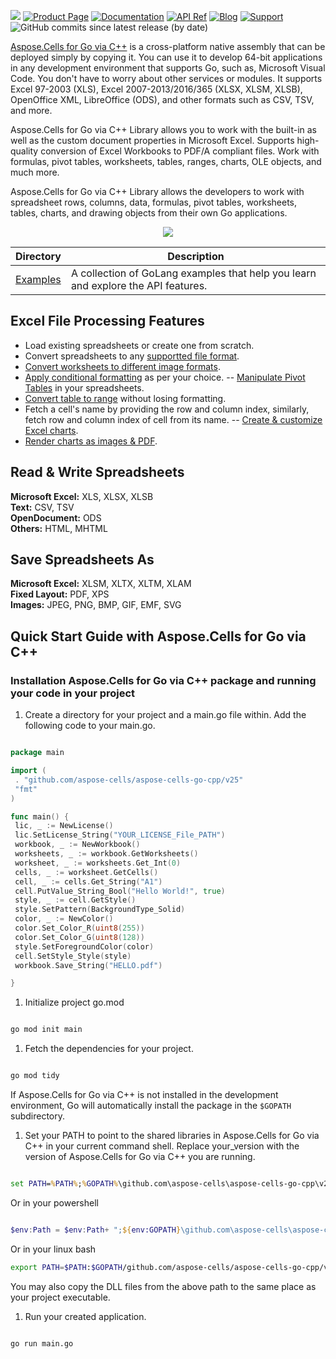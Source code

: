 ![](https://img.shields.io/badge/aspose.cells%20for%20Go%20via%20C++-v25.9.0-green?style=for-the-badge&logo=go) [![Product Page](https://img.shields.io/badge/Product-0288d1?style=for-the-badge&logo=Google-Chrome&logoColor=white)](https://products.aspose.com/cells/go-cpp/) [![Documentation](https://img.shields.io/badge/Documentation-388e3c?style=for-the-badge&logo=Hugo&logoColor=white)](https://docs.aspose.com/cells/go-cpp/) [![API Ref](https://img.shields.io/badge/Reference-f39c12?style=for-the-badge&logo=html5&logoColor=white)](https://reference.aspose.com/cells/go-cpp/)  [![Blog](https://img.shields.io/badge/Blog-d32f2f?style=for-the-badge&logo=WordPress&logoColor=white)](https://blog.aspose.com/categories/aspose.cells-product-family/) [![Support](https://img.shields.io/badge/Support-7b1fa2?style=for-the-badge&logo=Discourse&logoColor=white)](https://forum.aspose.com/c/cells/9) ![GitHub commits since latest release (by date)](https://img.shields.io/github/commits-since/aspose-cells/aspose-cells-go-cpp/v25.9.0?style=for-the-badge)

[Aspose.Cells for Go via C++](https://products.aspose.com/cells/go-cpp) is a cross-platform native assembly that can be deployed simply by copying it. You can use it to develop 64-bit applications in any development environment that supports Go, such as, Microsoft Visual Code.  You don't have to worry about other services or modules. It supports Excel 97-2003 (XLS), Excel 2007-2013/2016/365 (XLSX, XLSM, XLSB), OpenOffice XML,  LibreOffice (ODS), and other formats such as CSV, TSV, and more.

Aspose.Cells for Go via C++ Library allows you to work with the built-in as well as the custom document properties in Microsoft Excel. Supports high-quality conversion of Excel Workbooks to PDF/A compliant files. Work with formulas, pivot tables, worksheets, tables, ranges, charts, OLE objects, and much more.

Aspose.Cells for Go via C++ Library  allows the developers to work with spreadsheet rows, columns, data, formulas, pivot tables, worksheets, tables, charts, and drawing objects from their own Go applications.

<p align="center">
  <a title="Download ZIP" href="https://github.com/aspose-cells/Aspose.Cells-for-Go-via-CPP/archive/refs/heads/main.zip">
    <img src="http://i.imgur.com/hwNhrGZ.png" />
  </a>
</p>

Directory | Description
--------- | -----------
[Examples](Examples)  | A collection of GoLang examples that help you learn and explore the API features.

## Excel File Processing Features

- Load existing spreadsheets or create one from scratch.
- Convert spreadsheets to any [supportted file format](https://docs.aspose.com/cells/go-cpp/supported-file-formats/).
- [Convert worksheets to different image formats](https://docs.aspose.com/cells/go-cpp/converting-worksheet-to-different-image-formats/).
- [Apply conditional formatting](https://docs.aspose.com/cells/go-cpp/apply-conditional-formatting-in-worksheet/) as per your choice.
-- [Manipulate Pivot Tables](https://docs.aspose.com/cells/go-cpp/manipulate-pivot-table/) in your spreadsheets.
- [Convert table to range](https://docs.aspose.com/cells/go-cpp/tables-and-ranges/) without losing formatting.
- Fetch a cell's name by providing the row and column index, similarly, fetch row and column index of cell from its name.
-- [Create & customize Excel charts](https://docs.aspose.com/cells/go-cpp/creating-and-customizing-charts/).
- [Render charts as images & PDF](https://docs.aspose.com/cells/go-cpp/chart-rendering/).

## Read & Write Spreadsheets

**Microsoft Excel:** XLS, XLSX, XLSB\
**Text:** CSV, TSV\
**OpenDocument:** ODS\
**Others:** HTML, MHTML

## Save Spreadsheets As

**Microsoft Excel:** XLSM, XLTX, XLTM, XLAM\
**Fixed Layout:** PDF, XPS\
**Images:** JPEG, PNG, BMP, GIF, EMF, SVG

## Quick Start Guide with Aspose.Cells for Go via C++

<a id="installationinyourproject"></a>

### Installation Aspose.Cells for Go via C++ package and running your code in your project

1. Create a directory for your project and a main.go file within. Add the following code to your main.go.

```Go

package main

import (
 . "github.com/aspose-cells/aspose-cells-go-cpp/v25"
 "fmt"
)

func main() {
 lic, _ := NewLicense()
 lic.SetLicense_String("YOUR_LICENSE_File_PATH")
 workbook, _ := NewWorkbook()
 worksheets, _ := workbook.GetWorksheets()
 worksheet, _ := worksheets.Get_Int(0)
 cells, _ := worksheet.GetCells()
 cell, _ := cells.Get_String("A1")
 cell.PutValue_String_Bool("Hello World!", true)
 style, _ := cell.GetStyle()
 style.SetPattern(BackgroundType_Solid)
 color, _ := NewColor()
 color.Set_Color_R(uint8(255))
 color.Set_Color_G(uint8(128))
 style.SetForegroundColor(color)
 cell.SetStyle_Style(style)
 workbook.Save_String("HELLO.pdf")

}

```

1. Initialize project go.mod

```bash

go mod init main

```

1. Fetch the dependencies for your project.

```bash

go mod tidy

```

If Aspose.Cells for Go via C++ is not installed in the development environment, Go will automatically install the package in the `$GOPATH` subdirectory.

1. Set your PATH to point to the shared libraries in Aspose.Cells for Go via C++ in your current command shell. Replace your_version with the version of Aspose.Cells for Go via C++ you are running.

```cmd

set PATH=%PATH%;%GOPATH%\github.com\aspose-cells\aspose-cells-go-cpp\v25@v25.9.0\lib\win_x86_64\

```

Or in your powershell

```powershell

$env:Path = $env:Path+ ";${env:GOPATH}\github.com\aspose-cells\aspose-cells-go-cpp\v25@v25.9.0\lib\win_x86_64\"

```

Or in your linux bash

```bash
export PATH=$PATH:$GOPATH/github.com/aspose-cells/aspose-cells-go-cpp/v25@v25.9.0/lib/linux_x86_64/

```

You may also copy the DLL files from the above path to the same place as your project executable.

1. Run your created application.

```bash

go run main.go

```
